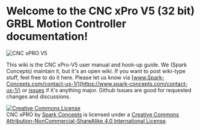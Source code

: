# **Welcome to the CNC xPro V5 (32 bit) GRBL Motion Controller documentation!**

![CNC xPRO V5](https://github.com/Spark-Concepts/xPro-V5/blob/main/images/xproV5_iso.jpg?raw=true)

This wiki is the CNC xPro-V5 user manual and hook-up guide. We (Spark Concepts) maintain it, but it's an open wiki. If you want to post wiki-type stuff, feel free to do it here. Please let us know via [www.Spark-Concepts.com/contact-us-1/](https://www.spark-concepts.com/contact-us-1/) or [issues](https://github.com/Spark-Concepts/xPro-V5/issues/New) if it's anything major. Github Issues are good for requested changes and discussions.

<!-- ### Getting Started and Basic Setup
* [Hardware Description](https://github.com/Spark-Concepts/xPro-V5/wiki/Hardware-Description)
* [Hookup Guide](https://github.com/Spark-Concepts/xPro-V5/wiki/Hookup-Guide)

### Programming and Updating Firmware
* [Updating Firmware](https://github.com/Spark-Concepts/xPro-V5/wiki/Updating-Firmware)
* [Firmware Download Page](https://github.com/Spark-Concepts/xPro-V5/tree/main/Firmware)
-->

<a rel="license" href="http://creativecommons.org/licenses/by-nc-sa/4.0/"><img alt="Creative Commons License" style="border-width:0" src="https://i.creativecommons.org/l/by-nc-sa/4.0/88x31.png" /></a><br /><span xmlns:dct="http://purl.org/dc/terms/" property="dct:title">CNC xPRO</span> by <a xmlns:cc="http://creativecommons.org/ns#" href="http://www.spark-concepts.com/" property="cc:attributionName" rel="cc:attributionURL">Spark Concepts</a> is licensed under a <a rel="license" href="http://creativecommons.org/licenses/by-nc-sa/4.0/">Creative Commons Attribution-NonCommercial-ShareAlike 4.0 International License</a>.


